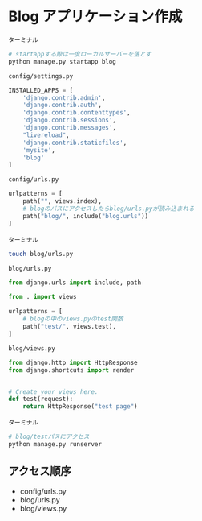 # Blog アプリケーション作成

`ターミナル`

```bash
# startappする際は一度ローカルサーバーを落とす
python manage.py startapp blog
```

`config/settings.py`

```python
INSTALLED_APPS = [
    'django.contrib.admin',
    'django.contrib.auth',
    'django.contrib.contenttypes',
    'django.contrib.sessions',
    'django.contrib.messages',
    "livereload",
    'django.contrib.staticfiles',
    'mysite',
    'blog'
]

```

`config/urls.py`

```python
urlpatterns = [
    path("", views.index),
    # blogのパスにアクセスしたらblog/urls.pyが読み込まれる
    path("blog/", include("blog.urls"))
]
```

`ターミナル`

```bash
touch blog/urls.py
```

`blog/urls.py`

```python
from django.urls import include, path

from . import views

urlpatterns = [
    # blogの中のviews.pyのtest関数
    path("test/", views.test),
]
```

`blog/views.py`

```python
from django.http import HttpResponse
from django.shortcuts import render


# Create your views here.
def test(request):
    return HttpResponse("test page")

```

`ターミナル`

```bash
# blog/testパスにアクセス
python manage.py runserver
```

## アクセス順序

-   config/urls.py
-   blog/urls.py
-   blog/views.py
